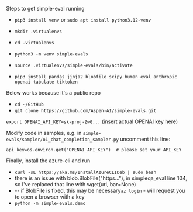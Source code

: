 Steps to get simple-eval running

- `pip3 install venv` or `sudo apt install python3.12-venv`

- `mkdir .virtualenvs`
- `cd .virtualenvs`
- `python3 -m venv simple-evals`
- `source .virtualenvs/simple-evals/bin/activate`
- `pip3 install pandas jinja2 blobfile scipy human_eval anthropic openai tabulate tiktoken`

Below works because it's a public repo
- `cd ~/GitHub`
- `git clone https://github.com/Aspen-AI/simple-evals.git`

`export OPENAI_API_KEY=sk-proj-ZwG...` (insert actual OPENAI key here)

Modify code in samples, e.g. in `simple-evals/sampler/o1_chat_completion_sampler.py` uncomment this line:

`api_key=os.environ.get("OPENAI_API_KEY")  # please set your API_KEY`

Finally, install the azure-cli and run

- `curl -sL https://aka.ms/InstallAzureCLIDeb | sudo bash`
- there is an issue with blob.BlobFile("https..."), in simpleqa_eval line 104, so I've replaced that line with wget(url, bar=None)
-  -- if BlobFile is fixed, this may be necessary`az login` - will request you to open a browser with a key
- `python -m simple-evals.demo`
